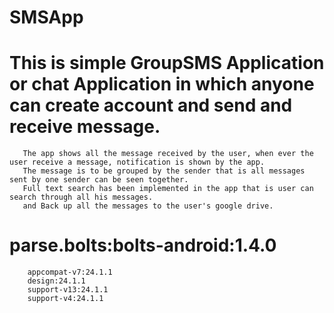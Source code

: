 # SMSApp
# This is simple GroupSMS Application or chat Application in which anyone can create account and send and receive message.
	   The app shows all the message received by the user, when ever the user receive a message, notification is shown by the app.
	   The message is to be grouped by the sender that is all messages sent by one sender can be seen together.
	   Full text search has been implemented in the app that is user can search through all his messages.
	   and Back up all the messages to the user's google drive.
	   
#   parse.bolts:bolts-android:1.4.0
		appcompat-v7:24.1.1
		design:24.1.1
		support-v13:24.1.1
		support-v4:24.1.1
	
